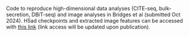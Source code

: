 Code to reproduce high-dimensional data analyses (CITE-seq, bulk-secretion, DBiT-seq) and image analyses in Bridges et al (submitted Oct 2024). H5ad checkpoints and extracted image features can be accessed with [this link]() (link access will be updated upon publication).
